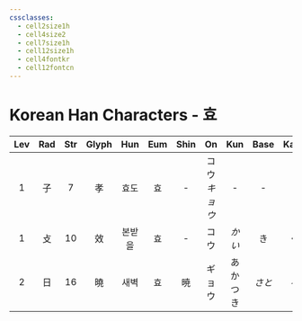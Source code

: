 ```yaml
---
cssclasses:
  - cell2size1h
  - cell4size2
  - cell7size1h
  - cell12size1h
  - cell4fontkr
  - cell12fontcn
---
```


# Korean Han Characters - 효

| Lev | Rad | Str | Glyph | Hun | Eum | Shin |     On      | Kun  | Base | Kana | Simp | Man  |  Can  | Viet |
| :-: | :-: | :-: | :---: | :-: | :-: | :--: | :---------: | :--: | :--: | :--: | :--: | :--: | :---: | :--: |
|  1  |  子  |  7  |   孝   | 효도  |  효  |  -   | コウ<br>*キョウ* |  -   |  -   |  -   |  -   | xiào | haau3 | hiếu |
|  1  |  攴  | 10  |   效   | 본받을 |  효  |  -   |     コウ      | *かい* |  き   |  く   |  -   | xiào | haau6 | hiệu |
|  2  |  日  | 16  |   曉   | 새벽  |  효  |  暁   |     ギョウ     | あかつき | *さと* | *る*  |  晓   | xiǎo | haau6 | hiệu |
